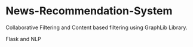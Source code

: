 
# News-Recommendation-System


Collaborative Filtering and Content based filtering using GraphLib Library.

Flask and NLP

